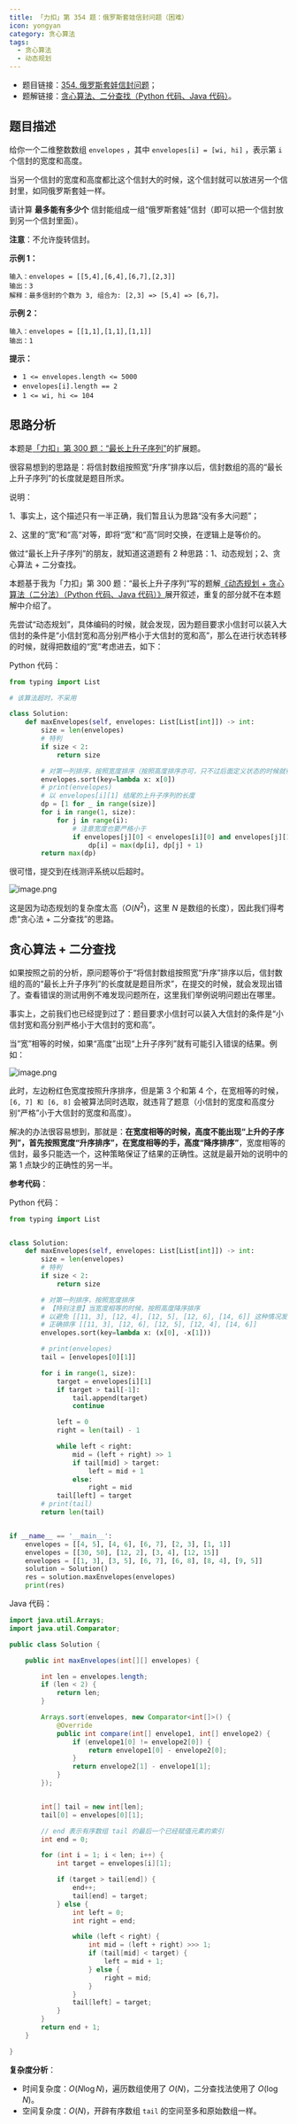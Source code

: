 ```yaml
---
title: 「力扣」第 354 题：俄罗斯套娃信封问题（困难）
icon: yongyan
category: 贪心算法
tags:
  - 贪心算法
  - 动态规划
---
```



+ 题目链接：[354. 俄罗斯套娃信封问题](https://leetcode-cn.com/problems/russian-doll-envelopes/)；
+ 题解链接：[贪心算法、二分查找（Python 代码、Java 代码）](https://leetcode-cn.com/problems/russian-doll-envelopes/solution/tan-xin-suan-fa-er-fen-cha-zhao-python-dai-ma-java/)。

## 题目描述

给你一个二维整数数组 `envelopes` ，其中 `envelopes[i] = [wi, hi]` ，表示第 `i` 个信封的宽度和高度。

当另一个信封的宽度和高度都比这个信封大的时候，这个信封就可以放进另一个信封里，如同俄罗斯套娃一样。

请计算 **最多能有多少个** 信封能组成一组“俄罗斯套娃”信封（即可以把一个信封放到另一个信封里面）。

**注意**：不允许旋转信封。

 

**示例 1：**

```
输入：envelopes = [[5,4],[6,4],[6,7],[2,3]]
输出：3
解释：最多信封的个数为 3, 组合为: [2,3] => [5,4] => [6,7]。
```

**示例 2：**

```
输入：envelopes = [[1,1],[1,1],[1,1]]
输出：1
```

**提示：**

- `1 <= envelopes.length <= 5000`
- `envelopes[i].length == 2`
- `1 <= wi, hi <= 104`

## 思路分析

本题是[「力扣」第 300 题：“最长上升子序列”](https://leetcode-cn.com/problems/longest-increasing-subsequence/)的扩展题。

很容易想到的思路是：将信封数组按照宽“升序”排序以后，信封数组的高的“最长上升子序列”的长度就是题目所求。

说明：

1、事实上，这个描述只有一半正确，我们暂且认为思路“没有多大问题”；

2、这里的“宽”和“高”对等，即将“宽”和“高”同时交换，在逻辑上是等价的。

做过“最长上升子序列”的朋友，就知道这道题有 2 种思路：1、动态规划；2、贪心算法 + 二分查找。

本题基于我为「力扣」第 300 题：“最长上升子序列”写的题解[《动态规划 + 贪心算法（二分法）（Python 代码、Java 代码）》](https://leetcode-cn.com/problems/longest-increasing-subsequence/solution/dong-tai-gui-hua-er-fen-cha-zhao-tan-xin-suan-fa-p/)展开叙述，重复的部分就不在本题解中介绍了。

先尝试“动态规划”，具体编码的时候，就会发现，因为题目要求小信封可以装入大信封的条件是“小信封宽和高分别严格小于大信封的宽和高”，那么在进行状态转移的时候，就得把数组的“宽”考虑进去，如下：

Python 代码：

```python
from typing import List

# 该算法超时，不采用

class Solution:
    def maxEnvelopes(self, envelopes: List[List[int]]) -> int:
        size = len(envelopes)
        # 特判
        if size < 2:
            return size

        # 对第一列排序，按照宽度排序（按照高度排序亦可，只不过后面定义状态的时候就得定义宽度）
        envelopes.sort(key=lambda x: x[0])
        # print(envelopes)
        # 以 envelopes[i][1] 结尾的上升子序列的长度
        dp = [1 for _ in range(size)]
        for i in range(1, size):
            for j in range(i):
                # 注意宽度也要严格小于
                if envelopes[j][0] < envelopes[i][0] and envelopes[j][1] < envelopes[i][1]:
                    dp[i] = max(dp[i], dp[j] + 1)
        return max(dp)
```

很可惜，提交到在线测评系统以后超时。

![image.png](https://pic.leetcode-cn.com/0d0fd254021b7295c89f1f8059a6690a2ff4d934c61cf45e4d4da3238594e244-image.png)

这是因为动态规划的复杂度太高（$O(N^2)$，这里 $N$ 是数组的长度），因此我们得考虑“贪心法 + 二分查找”的思路。


## 贪心算法 + 二分查找

如果按照之前的分析，原问题等价于“将信封数组按照宽“升序”排序以后，信封数组的高的“最长上升子序列”的长度就是题目所求”，在提交的时候，就会发现出错了。查看错误的测试用例不难发现问题所在，这里我们举例说明问题出在哪里。

事实上，之前我们也已经提到过了：题目要求小信封可以装入大信封的条件是“小信封宽和高分别严格小于大信封的宽和高”。

当“宽”相等的时候，如果“高度”出现“上升子序列”就有可能引入错误的结果。例如：

![image.png](https://pic.leetcode-cn.com/253bead84dbd1558b89dcbe254fcb5f0b5e1040ce6491794f6f4b6708c0e137c-image.png)

此时，左边粉红色宽度按照升序排序，但是第 3 个和第 4 个，在宽相等的时候，`[6, 7] 和 [6, 8]` 会被算法同时选取，就违背了题意（小信封的宽度和高度分别“严格”小于大信封的宽度和高度）。

解决的办法很容易想到，那就是：**在宽度相等的时候，高度不能出现“上升的子序列”，首先按照宽度“升序排序”，在宽度相等的手，高度“降序排序”**，宽度相等的信封，最多只能选一个，这种策略保证了结果的正确性。这就是最开始的说明中的第 1 点缺少的正确性的另一半。

**参考代码**：

Python 代码：


```Python []
from typing import List


class Solution:
    def maxEnvelopes(self, envelopes: List[List[int]]) -> int:
        size = len(envelopes)
        # 特判
        if size < 2:
            return size

        # 对第一列排序，按照宽度排序
        # 【特别注意】当宽度相等的时候，按照高度降序排序
        # 以避免 [[11, 3], [12, 4], [12, 5], [12, 6], [14, 6]] 这种情况发生
        # 正确排序 [[11, 3], [12, 6], [12, 5], [12, 4], [14, 6]]
        envelopes.sort(key=lambda x: (x[0], -x[1]))

        # print(envelopes)
        tail = [envelopes[0][1]]

        for i in range(1, size):
            target = envelopes[i][1]
            if target > tail[-1]:
                tail.append(target)
                continue

            left = 0
            right = len(tail) - 1

            while left < right:
                mid = (left + right) >> 1
                if tail[mid] > target:
                    left = mid + 1
                else:
                    right = mid
            tail[left] = target
        # print(tail)
        return len(tail)


if __name__ == '__main__':
    envelopes = [[4, 5], [4, 6], [6, 7], [2, 3], [1, 1]]
    envelopes = [[30, 50], [12, 2], [3, 4], [12, 15]]
    envelopes = [[1, 3], [3, 5], [6, 7], [6, 8], [8, 4], [9, 5]]
    solution = Solution()
    res = solution.maxEnvelopes(envelopes)
    print(res)
```

Java 代码：

```Java []
import java.util.Arrays;
import java.util.Comparator;

public class Solution {

    public int maxEnvelopes(int[][] envelopes) {

        int len = envelopes.length;
        if (len < 2) {
            return len;
        }

        Arrays.sort(envelopes, new Comparator<int[]>() {
            @Override
            public int compare(int[] envelope1, int[] envelope2) {
                if (envelope1[0] != envelope2[0]) {
                    return envelope1[0] - envelope2[0];
                }
                return envelope2[1] - envelope1[1];
            }
        });


        int[] tail = new int[len];
        tail[0] = envelopes[0][1];

        // end 表示有序数组 tail 的最后一个已经赋值元素的索引
        int end = 0;

        for (int i = 1; i < len; i++) {
            int target = envelopes[i][1];

            if (target > tail[end]) {
                end++;
                tail[end] = target;
            } else {
                int left = 0;
                int right = end;

                while (left < right) {
                    int mid = (left + right) >>> 1;
                    if (tail[mid] < target) {
                        left = mid + 1;
                    } else {
                        right = mid;
                    }
                }
                tail[left] = target;
            }
        }
        return end + 1;
    }

}
```
**复杂度分析**：

+ 时间复杂度：$O(N \log N)$，遍历数组使用了 $O(N)$，二分查找法使用了 $O(\log N)$。
+ 空间复杂度：$O(N)$，开辟有序数组 `tail` 的空间至多和原始数组一样。


<Vssue title="russian-doll-envelopes"/>